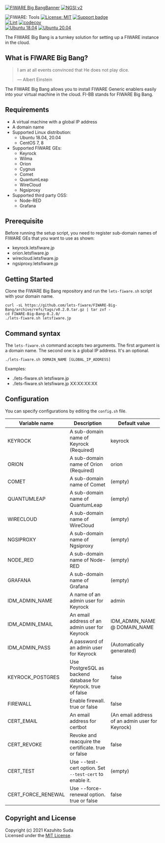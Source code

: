 [![FIWARE Big BangBanner](https://raw.githubusercontent.com/lets-fiware/FIWARE-Big-Bang/gh-pages/images/FIWARE-Big-Bang-non-free.png)](https://www.letsfiware.jp/)
[![NGSI v2](https://img.shields.io/badge/NGSI-v2-5dc0cf.svg)](https://fiware-ges.github.io/orion/api/v2/stable/)

![FIWARE: Tools](https://nexus.lab.fiware.org/repository/raw/public/badges/chapters/deployment-tools.svg)
[![License: MIT](https://img.shields.io/github/license/lets-fiware/FIWARE-Big-Bang.svg)](https://opensource.org/licenses/MIT)
[![Support badge](https://img.shields.io/badge/tag-fiware-orange.svg?logo=stackoverflow)](https://stackoverflow.com/questions/tagged/fiware+fi-bb)
<br/>
[![Lint](https://github.com/lets-fiware/FIWARE-Big-Bang/actions/workflows/lint.yml/badge.svg)](https://github.com/lets-fiware/FIWARE-Big-Bang/actions/workflows/lint.yml)
[![codecov](https://codecov.io/gh/lets-fiware/FIWARE-Big-Bang/branch/main/graph/badge.svg?token=OHFTT6TUIS)](https://codecov.io/gh/lets-fiware/FIWARE-Big-Bang)
<br/>
[![Ubuntu 18.04](https://github.com/lets-fiware/FIWARE-Big-Bang/actions/workflows/ubuntu-18.04.yml/badge.svg)](https://github.com/lets-fiware/FIWARE-Big-Bang/actions/workflows/ubuntu-18.04.yml)
[![Ubuntu 20.04](https://github.com/lets-fiware/FIWARE-Big-Bang/actions/workflows/ubuntu-20.04.yml/badge.svg)](https://github.com/lets-fiware/FIWARE-Big-Bang/actions/workflows/ubuntu-20.04.yml)
<br/>

The FIWARE Big Bang is a turnkey solution for setting up a FIWARE instance in the cloud.

## What is FIWARE Big Bang?

> I am at all events convinced that He does not play dice.
>
> — Albert Einstein

The FIWARE Big Bang allows you to install FIWARE Generic enablers easily into your virtual machine in the cloud.
FI-BB stands for FIWARE Big Bang.

## Requirements

-   A virtual machine with a global IP address
-   A domain name
-   Supported Linux distribution:
    -   Ubuntu 18.04, 20.04
    -   CentOS 7, 8
-   Supported FIWARE GEs:
    -   Keyrock
    -   Wilma
    -   Orion
    -   Cygnus
    -   Comet
    -   QuantumLeap
    -   WireCloud
    -   Ngsiproxy
-   Supported third party OSS:
    -   Node-RED
    -   Grafana

## Prerequisite

Before running the setup script, you need to register sub-domain names of FIWARE GEs that you want to use as shown:

-   keyrock.letsfiware.jp
-   orion.letsfiware.jp
-   wirecloud.letsfiware.jp
-   ngsiproxy.letsfiware.jp

## Getting Started

Clone the FIWARE Big Bang repository and run the `lets-fiware.sh` script with your domain name.

```
curl -sL https://github.com/lets-fiware/FIWARE-Big-Bang/archive/refs/tags/v0.2.0.tar.gz | tar zxf -
cd FIWARE-Big-Bang-0.2.0/
./lets-fiware.sh letsfiware.jp
```

## Command syntax

The `lets-fiware.sh` command accepts two arguments. The first argument is a domain name. The second one is
a global IP address. It's an optional.

```
./lets-fiware.sh DOMAIN_NAME [GLOBAL_IP_ADDRESS]
```

Examples:

-   ./lets-fiware.sh letsfiware.jp
-   ./lets-fiware.sh letsfiware.jp XX:XX:XX:XX

## Configuration

You can specify configurations by editing the `config.sh` file.

| Variable name        | Description                                                    | Default value                                    |
| -------------------- | -------------------------------------------------------------- | ------------------------------------------------ |
| KEYROCK              | A sub-domain name of Keyrock (Required)                        | keyrock                                          |
| ORION                | A sub-domain name of Orion (Required)                          | orion                                            |
| COMET                | A sub-domain name of Comet                                     | (empty)                                          |
| QUANTUMLEAP          | A sub-domain name of QuantumLeap                               | (empty)                                          |
| WIRECLOUD            | A sub-domain name of WireCloud                                 | (empty)                                          |
| NGSIPROXY            | A sub-domain name of Ngsiproxy                                 | (empty)                                          |
| NODE\_RED            | A sub-domain name of Node-RED                                  | (empty)                                          |
| GRAFANA              | A sub-domain name of Grafana                                   | (empty)                                          |
| IDM\_ADMIN\_NAME     | A name of an admin user for Keyrock                            | admin                                            |
| IDM\_ADMIN\_EMAIL    | An email address of an admin user for Keyrock                  | IDM\_ADMIN\_NAME @ DOMAIN\_NAME                  |
| IDM\_ADMIN\_PASS     | A password of an admin user for Keyrock                        | (Automatically generated)                        |
| KEYROCK\_POSTGRES    | Use PostgreSQL as backend database for Keyrock. true of false  | false                                            |
| FIREWALL             | Enable firewall. true or false                                 | false                                            |
| CERT\_EMAIL          | An email address for certbot                                   | (An email address of an admin user for Keyrock)  |
| CERT\_REVOKE         | Revoke and reacquire the certificate. true or false            | false                                            |
| CERT\_TEST           | Use --test-cert option. Set `--test-cert` to enable it.        | (empty)                                          |
| CERT\_FORCE\_RENEWAL | Use --force-renewal option. true or false                      | false                                            |

## Copyright and License

Copyright (c) 2021 Kazuhito Suda<br>
Licensed under the [MIT License](./LICENSE).
